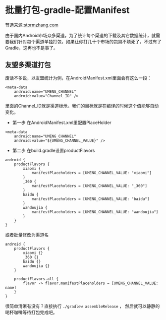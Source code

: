 # 批量打包-gradle-配置Manifest

节选来源:[stormzhang.com](http://stormzhang.com/devtools/2015/01/15/android-studio-tutorial6/)

由于国内Android市场众多渠道，为了统计每个渠道的下载及其它数据统计，就需要我们针对每个渠道单独打包，如果让你打几十个市场的包岂不烦死了，不过有了Gradle，这再也不是事了。

## 友盟多渠道打包
废话不多说，以友盟统计为例，在AndroidManifest.xml里面会有这么一段：

```
<meta-data
    android:name="UMENG_CHANNEL"
    android:value="Channel_ID" />
```

里面的Channel_ID就是渠道标示。我们的目标就是在编译的时候这个值能够自动变化。

* 第一步 在AndroidManifest.xml里配置PlaceHolder

```
<meta-data
    android:name="UMENG_CHANNEL"
    android:value="${UMENG_CHANNEL_VALUE}" />
```

* 第二步 在build.gradle设置productFlavors

```
android {  
    productFlavors {
        xiaomi {
            manifestPlaceholders = [UMENG_CHANNEL_VALUE: "xiaomi"]
        }
        _360 {
            manifestPlaceholders = [UMENG_CHANNEL_VALUE: "_360"]
        }
        baidu {
            manifestPlaceholders = [UMENG_CHANNEL_VALUE: "baidu"]
        }
        wandoujia {
            manifestPlaceholders = [UMENG_CHANNEL_VALUE: "wandoujia"]
        }
    }  
}
```

或者批量修改为渠道名

```
android {  
    productFlavors {
        xiaomi {}
        _360 {}
        baidu {}
        wandoujia {}
    }  

    productFlavors.all { 
        flavor -> flavor.manifestPlaceholders = [UMENG_CHANNEL_VALUE: name] 
    }
}
```

很简单清晰有没有？直接执行 `./gradlew assembleRelease` ， 然后就可以静静的喝杯咖啡等待打包完成吧。


